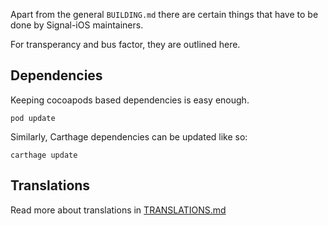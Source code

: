 Apart from the general `BUILDING.md` there are certain things that have
to be done by Signal-iOS maintainers.

For transperancy and bus factor, they are outlined here.

## Dependencies

Keeping cocoapods based dependencies is easy enough.

`pod update`

Similarly, Carthage dependencies can be updated like so:

`carthage update`

## Translations

Read more about translations in [TRANSLATIONS.md](signal/translations/TRANSLATIONS.md)
